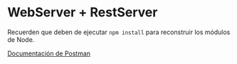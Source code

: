 # WebServer + RestServer

Recuerden que deben de ejecutar ```npm install``` para reconstruir los módulos de Node.

[Documentación de Postman](https://documenter.getpostman.com/view/25478357/2sA3XLG573)


